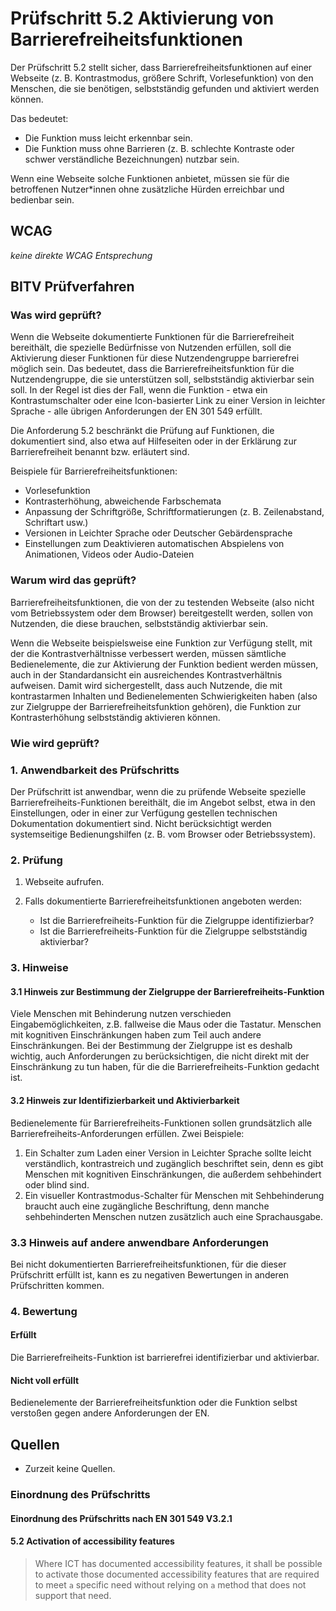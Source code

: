 # Prüfschritt 5.2 Aktivierung von Barrierefreiheitsfunktionen

Der Prüfschritt 5.2 stellt sicher, dass Barrierefreiheitsfunktionen auf einer Webseite (z. B. Kontrastmodus, größere Schrift, Vorlesefunktion) von den Menschen, die sie benötigen, selbstständig gefunden und aktiviert werden können.

Das bedeutet:

-   Die Funktion muss leicht erkennbar sein.
-   Die Funktion muss ohne Barrieren (z. B. schlechte Kontraste oder schwer verständliche Bezeichnungen) nutzbar sein.

Wenn eine Webseite solche Funktionen anbietet, müssen sie für die betroffenen Nutzer\*innen ohne zusätzliche Hürden erreichbar und bedienbar sein.

## WCAG

_keine direkte WCAG Entsprechung_

## BITV Prüfverfahren

### Was wird geprüft?

Wenn die Webseite dokumentierte Funktionen für die Barrierefreiheit bereithält, die spezielle Bedürfnisse von Nutzenden erfüllen, soll die Aktivierung dieser Funktionen für diese Nutzendengruppe barrierefrei möglich sein. Das bedeutet, dass die Barrierefreiheitsfunktion für die Nutzendengruppe, die sie unterstützen soll, selbstständig aktivierbar sein soll. In der Regel ist dies der Fall, wenn die Funktion - etwa ein Kontrastumschalter oder eine Icon-basierter Link zu einer Version in leichter Sprache - alle übrigen Anforderungen der EN 301 549 erfüllt.

Die Anforderung 5.2 beschränkt die Prüfung auf Funktionen, die dokumentiert sind, also etwa auf Hilfeseiten oder in der Erklärung zur Barrierefreiheit benannt bzw. erläutert sind.

Beispiele für Barrierefreiheitsfunktionen:

-   Vorlesefunktion
-   Kontrasterhöhung, abweichende Farbschemata
-   Anpassung der Schriftgröße, Schriftformatierungen (z. B. Zeilenabstand, Schriftart usw.)
-   Versionen in Leichter Sprache oder Deutscher Gebärdensprache
-   Einstellungen zum Deaktivieren automatischen Abspielens von Animationen, Videos oder Audio-Dateien

### Warum wird das geprüft?

Barrierefreiheitsfunktionen, die von der zu testenden Webseite (also nicht vom Betriebssystem oder dem Browser) bereitgestellt werden, sollen von Nutzenden, die diese brauchen, selbstständig aktivierbar sein.

Wenn die Webseite beispielsweise eine Funktion zur Verfügung stellt, mit der die Kontrastverhältnisse verbessert werden, müssen sämtliche Bedienelemente, die zur Aktivierung der Funktion bedient werden müssen, auch in der Standardansicht ein ausreichendes Kontrastverhältnis aufweisen. Damit wird sichergestellt, dass auch Nutzende, die mit kontrastarmen Inhalten und Bedienelementen Schwierigkeiten haben (also zur Zielgruppe der Barrierefreiheitsfunktion gehören), die Funktion zur Kontrasterhöhung selbstständig aktivieren können.

### Wie wird geprüft?

### 1\. Anwendbarkeit des Prüfschritts

Der Prüfschritt ist anwendbar, wenn die zu prüfende Webseite spezielle Barrierefreiheits-Funktionen bereithält, die im Angebot selbst, etwa in den Einstellungen, oder in einer zur Verfügung gestellen technischen Dokumentation dokumentiert sind. Nicht berücksichtigt werden systemseitige Bedienungshilfen (z. B. vom Browser oder Betriebssystem).

### 2\. Prüfung

1.  Webseite aufrufen.
2.  Falls dokumentierte Barrierefreiheitsfunktionen angeboten werden:

    -   Ist die Barrierefreiheits-Funktion für die Zielgruppe identifizierbar?
    -   Ist die Barrierefreiheits-Funktion für die Zielgruppe selbstständig aktivierbar?

### 3\. Hinweise

#### 3.1 Hinweis zur Bestimmung der Zielgruppe der Barrierefreiheits-Funktion

Viele Menschen mit Behinderung nutzen verschieden Eingabemöglichkeiten, z.B. fallweise die Maus oder die Tastatur. Menschen mit kognitiven Einschränkungen haben zum Teil auch andere Einschränkungen. Bei der Bestimmung der Zielgruppe ist es deshalb wichtig, auch Anforderungen zu berücksichtigen, die nicht direkt mit der Einschränkung zu tun haben, für die die Barrierefreiheits-Funktion gedacht ist.

#### 3.2 Hinweis zur Identifizierbarkeit und Aktivierbarkeit

Bedienelemente für Barrierefreiheits-Funktionen sollen grundsätzlich alle Barrierefreiheits-Anforderungen erfüllen. Zwei Beispiele:

1.  Ein Schalter zum Laden einer Version in Leichter Sprache sollte leicht verständlich, kontrastreich und zugänglich beschriftet sein, denn es gibt Menschen mit kognitiven Einschränkungen, die außerdem sehbehindert oder blind sind.
2.  Ein visueller Kontrastmodus-Schalter für Menschen mit Sehbehinderung braucht auch eine zugängliche Beschriftung, denn manche sehbehinderten Menschen nutzen zusätzlich auch eine Sprachausgabe.

### 3.3 Hinweis auf andere anwendbare Anforderungen

Bei nicht dokumentierten Barrierefreiheitsfunktionen, für die dieser Prüfschritt erfüllt ist, kann es zu negativen Bewertungen in anderen Prüfschritten kommen.

### 4\. Bewertung

#### Erfüllt

Die Barrierefreiheits-Funktion ist barrierefrei identifizierbar und aktivierbar.

#### Nicht voll erfüllt

Bedienelemente der Barrierefreiheitsfunktion oder die Funktion selbst verstoßen gegen andere Anforderungen der EN.

## Quellen

-   Zurzeit keine Quellen.

### Einordnung des Prüfschritts

#### Einordnung des Prüfschritts nach EN 301 549 V3.2.1

#### 5.2 Activation of accessibility features

> Where ICT has documented accessibility features, it shall be possible to activate those documented accessibility features that are required to meet `a` specific need without relying on `a` method that does not support that need.
